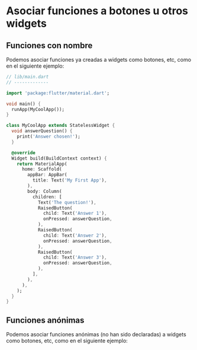 # Asociar funciones a botones u otros widgets

## Funciones con nombre

Podemos asociar funciones ya creadas a widgets como botones, etc, como en el siguiente ejemplo:

```dart
// lib/main.dart
// -------------

import 'package:flutter/material.dart';

void main() {
  runApp(MyCoolApp());
}

class MyCoolApp extends StatelessWidget {
  void answerQuestion() {
    print('Answer chosen!');
  }

  @override
  Widget build(BuildContext context) {
    return MaterialApp(
      home: Scaffold(
        appBar: AppBar(
          title: Text('My First App'),
        ),
        body: Column(
          children: [
            Text('The question!'),
            RaisedButton(
              child: Text('Answer 1'),
              onPressed: answerQuestion,
            ),
            RaisedButton(
              child: Text('Answer 2'),
              onPressed: answerQuestion,
            ),
            RaisedButton(
              child: Text('Answer 3'),
              onPressed: answerQuestion,
            ),
          ],
        ),
      ),
    );
  }
}
```

## Funciones anónimas

Podemos asociar funciones anónimas (no han sido declaradas) a widgets como botones, etc, como en el siguiente ejemplo:

```dart

```